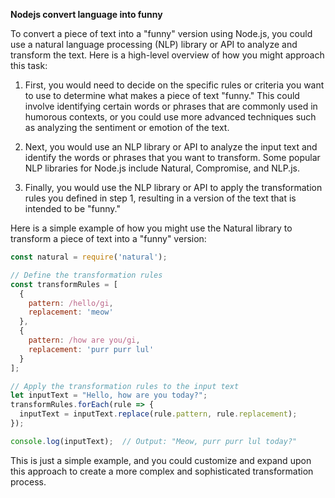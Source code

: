 
**Nodejs convert language into funny**

To convert a piece of text into a "funny" version using Node.js, you could use a natural language processing (NLP) library or API to analyze and transform the text. Here is a high-level overview of how you might approach this task:

1.  First, you would need to decide on the specific rules or criteria you want to use to determine what makes a piece of text "funny." This could involve identifying certain words or phrases that are commonly used in humorous contexts, or you could use more advanced techniques such as analyzing the sentiment or emotion of the text.
    
2.  Next, you would use an NLP library or API to analyze the input text and identify the words or phrases that you want to transform. Some popular NLP libraries for Node.js include Natural, Compromise, and NLP.js.
    
3.  Finally, you would use the NLP library or API to apply the transformation rules you defined in step 1, resulting in a version of the text that is intended to be "funny."
    

Here is a simple example of how you might use the Natural library to transform a piece of text into a "funny" version:

```js
const natural = require('natural');

// Define the transformation rules
const transformRules = [
  {
    pattern: /hello/gi,
    replacement: 'meow'
  },
  {
    pattern: /how are you/gi,
    replacement: 'purr purr lul'
  }
];

// Apply the transformation rules to the input text
let inputText = "Hello, how are you today?";
transformRules.forEach(rule => {
  inputText = inputText.replace(rule.pattern, rule.replacement);
});

console.log(inputText);  // Output: "Meow, purr purr lul today?"
```
This is just a simple example, and you could customize and expand upon this approach to create a more complex and sophisticated transformation process.